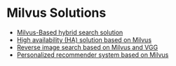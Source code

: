 # Milvus Solutions

- [Milvus-Based hybrid search solution](hybrid_search/readme.md)
- [High availability (HA) solution based on Milvus](Milvus_HA/README.md)
- [Reverse image search based on Milvus and VGG](pic_search/README.md)
- [Personalized recommender system based on Milvus](recommender_system/README.md)
